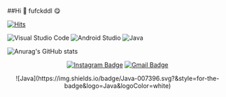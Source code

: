 ##Hi 👋 fufckddl 😋

[![Hits](https://hits.seeyoufarm.com/api/count/incr/badge.svg?url=https%3A%2F%2Fgithub.com%2fufckddl&count_bg=%23555555&title_bg=%23323232&icon=github.svg&icon_color=%23FFFFFF&title=hits&edge_flat=false)](https://hits.seeyoufarm.com)


![Visual Studio Code](https://img.shields.io/badge/Visual%20Studio%20Code-007ACC.svg?&style=for-the-badge&logo=Visual%20Studio%20Code&logoColor=white)
![Android Studio](https://img.shields.io/badge/Android%20Studio-3DDC84.svg?&style=for-the-badge&logo=Android%20Studio&logoColor=white)
<img alt="Java" src ="https://img.shields.io/badge/Java-007396.svg?&style=for-the-badge&logo=Java&logoColor=white"/>


![Anurag's GitHub stats](https://github-readme-stats.vercel.app/api?username=fufckddl&show_icons=true&theme=radical)

 
 
<!-- [![Anurag's github stats](https://github-readme-stats.vercel.app/api?username=fufckddl)](https://github.com/anuraghazra/github-readme-stats)-->


<div align=center>

[![Instagram Badge](https://img.shields.io/badge/-Instagram-dd2a7b?style=flat-square&logo=instagram&logoColor=white&link=https://www.instagram.com/data.scientist/)](https://www.instagram.com/fufckddl/) 
[![Gmail Badge](https://img.shields.io/badge/-Gmail-d14836?style=flat-square&logo=Gmail&logoColor=white&link=mailto:snugyun01@gmail.com)](mailto:dlckdfuf141@gmail.com)
</div>

<div align=center>
![Java](https://img.shields.io/badge/Java-007396.svg?&style=for-the-badge&logo=Java&logoColor=white)
</div>
